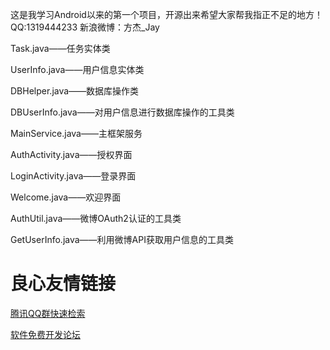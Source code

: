这是我学习Android以来的第一个项目，开源出来希望大家帮我指正不足的地方！
QQ:1319444233  新浪微博：方杰_Jay

Task.java——任务实体类

UserInfo.java——用户信息实体类

DBHelper.java——数据库操作类

DBUserInfo.java——对用户信息进行数据库操作的工具类

MainService.java——主框架服务

AuthActivity.java——授权界面

LoginActivity.java——登录界面

Welcome.java——欢迎界面

AuthUtil.java——微博OAuth2认证的工具类

GetUserInfo.java——利用微博API获取用户信息的工具类




 # 良心友情链接

[腾讯QQ群快速检索](http://u.720life.cn/s/8cf73f7c)

[软件免费开发论坛](http://u.720life.cn/s/bbb01dc0)